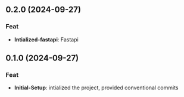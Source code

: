 ## 0.2.0 (2024-09-27)

### Feat

- **Intialized-fastapi**: Fastapi

## 0.1.0 (2024-09-27)

### Feat

- **Initial-Setup**: intialized the project, provided conventional commits

